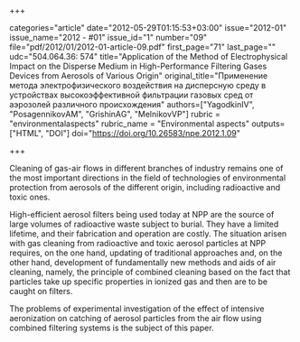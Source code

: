 +++

categories="article"
date="2012-05-29T01:15:53+03:00"
issue="2012-01"
issue_name="2012 - #01"
issue_id="1"
number="09"
file="pdf/2012/01/2012-01-article-09.pdf"
first_page="71"
last_page=""
udc="504.064.36: 574"
title="Application of the Method of Electrophysical Impact on the Disperse Medium in High-Performance Filtering Gases Devices from Aerosols of Various Origin"
original_title="Применение метода электрофизического воздействия на дисперсную среду в устройствах высокоэффективной фильтрации газовых сред от аэрозолей различного происхождения"
authors=["YagodkinIV", "PosagennikovАМ", "GrishinАG", "MelnikovVP"]
rubric = "environmentalaspects"
rubric_name = "Environmental aspects"
outputs=["HTML", "DOI"]
doi="https://doi.org/10.26583/npe.2012.1.09"

+++

Cleaning of gas-air flows in different branches of industry remains one of the most important directions in the field of technologies of environmental protection from aerosols of the different origin, including radioactive and toxic ones.

High-efficient aerosol filters being used today at NPP are the source of large volumes of radioactive waste subject to burial. They have a limited lifetime, and their fabrication and operation are costly. The situation arisen with gas cleaning from radioactive and toxic aerosol particles at NPP requires, on the one hand, updating of traditional approaches and, on the other hand, development of fundamentally new methods and aids of air cleaning, namely, the principle of combined cleaning based on the fact that particles take up specific properties in ionized gas and then are to be caught on filters.

The problems of experimental investigation of the effect of intensive aeronization on catching of aerosol particles from the air flow using combined filtering systems is the subject of this paper.